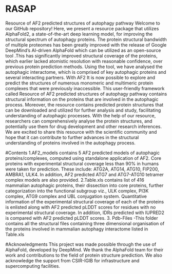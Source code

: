 # RASAP 
Resource of AF2 predicted structures of autophagy pathway
Welcome to our GitHub repository! Here, we present a resource package that utilizes AlphaFold2, a state-of-the-art deep learning model, for improving the structural spectrum of autophagy proteins. The protein structural bandwidth of multiple proteomes has been greatly improved with the release of Google DeepMind’s AI-driven AlphaFold which can be utilized as an open-source tool .This  has significantly improved structural coverage of the proteins, which earlier lacked atomistic resolution with reasonable confidence, over previous protein prediction methods. Using the tool, we have analysed the autophagic interactome, which is comprised of key autophagic proteins and several interacting partners.
With AF2 It is now possible to explore and predict the structures of numerous monomeric and multimeric protein complexes that were previously inaccessible. This user-friendly framework called Resource of AF2 predicted structures of autophagy pathway contains structural information on the proteins that are involved in the autophagic process. Moreover, the resource contains predicted protein structures that can be downloaded and utilized for further analysis and study, facilitating understanding of autophagic processes. With the help of our resource, researchers can comprehensively analyse the protein structures, and potentially use them for drug development and other research inferences. We are excited to share this resource with the scientific community and hope that it can contribute to further advances in the structural understanding of proteins involved in the autophagy process.

#Contents
1.AF2_models contains 5 AF2 predicted models of autophagic proteins/complexes, computed using standalone application of AF2. Core proteins with experimental structural coverage less than 90% in humans were taken for prediction. These include: ATG2A, ATG14, ATG10, FIP200, AMBRA1, ULK4. In addition, AF2 predicted ATG7 and ATG7-ATG10 tetramer complex models are also provided.
2.Table.xls contains list of 416 mammalian autophagic proteins, their dissection into core proteins, further categorization into the functional subgroup viz., ULK complex, PI3K complex, ATG9 complex and UBL conjugation system. Quantitative information of the experimental structural coverage of each of the proteins is enlisted along with AF2 predicted pLDDT scores for residues with no experimental structural coverage. In addition, IDRs predicted with IUPRED2 is compared with AF2 predicted pLDDT scores.
3. Pdb-Files -This folder contains all the structural files containing three dimensional organisation of the proteins  involved in  mammalian autophagy interactome listed  in Table.xls
 
#Acknowledgments
This project was made possible through the use of AlphaFold, developed by DeepMind. We thank the AlphaFold team for their work and contributions to the field of protein structure prediction. We also acknowledge the support from CSIR-IGIB for infrastructure and supercomputing facilities.  

